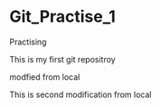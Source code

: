 # Git_Practise_1
Practising

This is my first git repositroy

modfied from local 

This is second modification from local